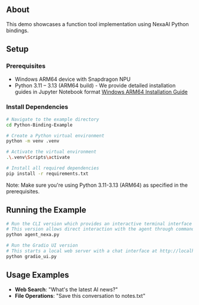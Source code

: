 ## About

This demo showcases a function tool implementation using NexaAI Python bindings. 

## Setup

### Prerequisites
- Windows ARM64 device with Snapdragon NPU
- Python 3.11 – 3.13 (ARM64 build) - We provide detailed installation guides in Jupyter Notebook format
[Windows ARM64 Installation Guide](https://github.com/NexaAI/nexa-sdk/blob/main/bindings/python/notebook/winodws(arm64).ipynb)

### Install Dependencies

```bash
# Navigate to the example directory
cd Python-Binding-Example

# Create a Python virtual environment
python -m venv .venv

# Activate the virtual environment
.\.venv\Scripts\activate

# Install all required dependencies
pip install -r requirements.txt
```

Note: Make sure you're using Python 3.11-3.13 (ARM64) as specified in the prerequisites. 

## Running the Example

```bash
# Run the CLI version which provides an interactive terminal interface
# This version allows direct interaction with the agent through command line
python agent_nexa.py

# Run the Gradio UI version
# This starts a local web server with a chat interface at http://localhost:7860
python gradio_ui.py

```

## Usage Examples

- **Web Search**: "What's the latest AI news?"
- **File Operations**: "Save this conversation to notes.txt"
